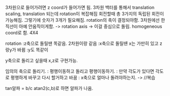 3차원으로 들어가려면 z coord가 들어가면 됨.
3차원 백터를 통해서 translation
scaling, translation 되는데 rotation이 복잡해짐
회전할때 총 3가지의 독립된 회전이 가능해짐. 그렇기에 숫자가 3개가 필요해짐. rotation의 축이 결정되야함. 3차원에선 한 직선이 아예 안움직이게함. -> rotation axis -> 이걸 중심으로 돌림.
homogeneous coord로 함. 4X4

rotation
:z축으로 돌릴땐 똑같음. 2차원이랑 같음
:x축으로 돌릴떈 x는 가만히 있고 z랑y가 바뀜
:y도 똑같이

y축으로 돌리고 싶을때 x,z로 구현가능.

임의의 축으로 돌리기.
: 평행이동하고 돌리고 평행이동하기.
: 만약 각도가 있다면 각도로 평행하게 바꾸고 다시 할거하고 바꿈
: x축으로 얼마나 돌려야하는지. -> //복습

tan알파 = b/c
atan2(c,b)로 하면 알파가 나옴.
